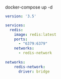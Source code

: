 docker-compose up -d

```yaml
version: '3.5'

services:
  redis:
    image: redis:latest
    ports:
      - "6379:6379"      
    networks:
      - redis-network
   
networks: 
    redis-network:
      driver: bridge
```

